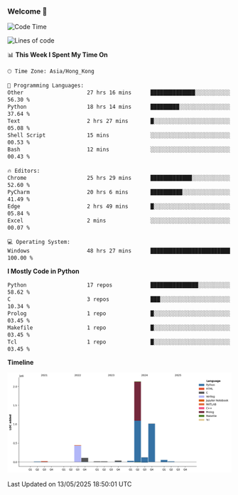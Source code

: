### Welcome 👋

<!--START_SECTION:waka-->
![Code Time](http://img.shields.io/badge/Code%20Time-1%2C978%20hrs%209%20mins-blue)

![Lines of code](https://img.shields.io/badge/From%20Hello%20World%20I%27ve%20Written-4.0%20million%20lines%20of%20code-blue)

📊 **This Week I Spent My Time On** 

```text
🕑︎ Time Zone: Asia/Hong_Kong

💬 Programming Languages: 
Other                    27 hrs 16 mins      ██████████████░░░░░░░░░░░   56.30 % 
Python                   18 hrs 14 mins      █████████░░░░░░░░░░░░░░░░   37.64 % 
Text                     2 hrs 27 mins       █░░░░░░░░░░░░░░░░░░░░░░░░   05.08 % 
Shell Script             15 mins             ░░░░░░░░░░░░░░░░░░░░░░░░░   00.53 % 
Bash                     12 mins             ░░░░░░░░░░░░░░░░░░░░░░░░░   00.43 % 

🔥 Editors: 
Chrome                   25 hrs 29 mins      █████████████░░░░░░░░░░░░   52.60 % 
PyCharm                  20 hrs 6 mins       ██████████░░░░░░░░░░░░░░░   41.49 % 
Edge                     2 hrs 49 mins       █░░░░░░░░░░░░░░░░░░░░░░░░   05.84 % 
Excel                    2 mins              ░░░░░░░░░░░░░░░░░░░░░░░░░   00.07 % 

💻 Operating System: 
Windows                  48 hrs 27 mins      █████████████████████████   100.00 % 
```

**I Mostly Code in Python** 

```text
Python                   17 repos            ███████████████░░░░░░░░░░   58.62 % 
C                        3 repos             ███░░░░░░░░░░░░░░░░░░░░░░   10.34 % 
Prolog                   1 repo              █░░░░░░░░░░░░░░░░░░░░░░░░   03.45 % 
Makefile                 1 repo              █░░░░░░░░░░░░░░░░░░░░░░░░   03.45 % 
Tcl                      1 repo              █░░░░░░░░░░░░░░░░░░░░░░░░   03.45 % 
```



**Timeline**

![Lines of Code chart](https://raw.githubusercontent.com/xhj2501/xhj2501/main/assets/bar_graph.png)


 Last Updated on 13/05/2025 18:50:01 UTC
<!--END_SECTION:waka-->

